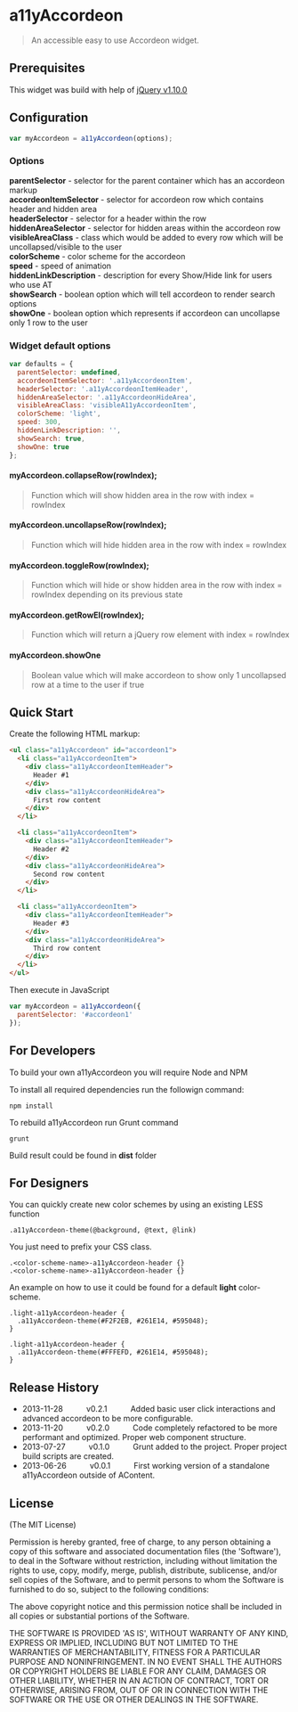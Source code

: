 # a11yAccordeon

> An accessible easy to use Accordeon widget.

## Prerequisites

This widget was build with help of [jQuery v1.10.0](http://code.jquery.com/jquery-1.10.0.min.js)

## Configuration

```javascript
var myAccordeon = a11yAccordeon(options);
```

### Options

**parentSelector** - selector for the parent container which has an accordeon markup  
**accordeonItemSelector** - selector for accordeon row which contains header and hidden area  
**headerSelector** - selector for a header within the row  
**hiddenAreaSelector** - selector for hidden areas within the accordeon row  
**visibleAreaClass** - class which would be added to every row which will be uncollapsed/visible to the user  
**colorScheme** - color scheme for the accordeon  
**speed** - speed of animation  
**hiddenLinkDescription** - description for every Show/Hide link for users who use AT  
**showSearch** - boolean option which will tell accordeon to render search options  
**showOne** - boolean option which represents if accordeon can uncollapse only 1 row to the user  

### Widget default options

```javascript
var defaults = {
  parentSelector: undefined,
  accordeonItemSelector: '.a11yAccordeonItem',
  headerSelector: '.a11yAccordeonItemHeader',
  hiddenAreaSelector: '.a11yAccordeonHideArea',
  visibleAreaClass: 'visibleA11yAccordeonItem',
  colorScheme: 'light',
  speed: 300,
  hiddenLinkDescription: '',
  showSearch: true,
  showOne: true
};
```

#### myAccordeon.collapseRow(rowIndex);

> Function which will show hidden area in the row with index = rowIndex

#### myAccordeon.uncollapseRow(rowIndex);

> Function which will hide hidden area in the row with index = rowIndex

#### myAccordeon.toggleRow(rowIndex);

> Function which will hide or show hidden area in the row with index = rowIndex depending on its previous state

#### myAccordeon.getRowEl(rowIndex);

> Function which will return a jQuery row element with index = rowIndex

#### myAccordeon.showOne

> Boolean value which will make accordeon to show only 1 uncollapsed row at a time to the user if true

## Quick Start

Create the following HTML markup:

```html
<ul class="a11yAccordeon" id="accordeon1">
  <li class="a11yAccordeonItem">
    <div class="a11yAccordeonItemHeader">
      Header #1
    </div>
    <div class="a11yAccordeonHideArea">
      First row content
    </div>
  </li>

  <li class="a11yAccordeonItem">
    <div class="a11yAccordeonItemHeader">
      Header #2
    </div>
    <div class="a11yAccordeonHideArea">
      Second row content
    </div>
  </li>

  <li class="a11yAccordeonItem">
    <div class="a11yAccordeonItemHeader">
      Header #3
    </div>
    <div class="a11yAccordeonHideArea">
      Third row content
    </div>
  </li>
</ul>
```

Then execute in JavaScript

```javascript
var myAccordeon = a11yAccordeon({
  parentSelector: '#accordeon1'
});
```

## For Developers

To build your own a11yAccordeon you will require Node and NPM

To install all required dependencies run the followign command:

```
npm install
```

To rebuild a11yAccordeon run Grunt command

```
grunt
```

Build result could be found in **dist** folder

## For Designers

You can quickly create new color schemes by using an existing LESS function

```less
.a11yAccordeon-theme(@background, @text, @link)
```

You just need to prefix your CSS class.

```
.<color-scheme-name>-a11yAccordeon-header {}
.<color-scheme-name>-a11yAccordeon-header {}
```

An example on how to use it could be found for a default **light** color-scheme.

```less
.light-a11yAccordeon-header {
  .a11yAccordeon-theme(#F2F2EB, #261E14, #595048);
}

.light-a11yAccordeon-header {
  .a11yAccordeon-theme(#FFFEFD, #261E14, #595048);
}
```

## Release History

* 2013-11-28   v0.2.1   Added basic user click interactions and advanced accordeon to be more configurable.
* 2013-11-20   v0.2.0   Code completely refactored to be more performant and optimized. Proper web component structure.
* 2013-07-27   v0.1.0   Grunt added to the project. Proper project build scripts are created.
* 2013-06-26   v0.0.1   First working version of a standalone a11yAccordeon outside of AContent.

## License
(The MIT License)

Permission is hereby granted, free of charge, to any person obtaining
a copy of this software and associated documentation files (the
'Software'), to deal in the Software without restriction, including
without limitation the rights to use, copy, modify, merge, publish,
distribute, sublicense, and/or sell copies of the Software, and to
permit persons to whom the Software is furnished to do so, subject to
the following conditions:

The above copyright notice and this permission notice shall be
included in all copies or substantial portions of the Software.

THE SOFTWARE IS PROVIDED 'AS IS', WITHOUT WARRANTY OF ANY KIND,
EXPRESS OR IMPLIED, INCLUDING BUT NOT LIMITED TO THE WARRANTIES OF
MERCHANTABILITY, FITNESS FOR A PARTICULAR PURPOSE AND NONINFRINGEMENT.
IN NO EVENT SHALL THE AUTHORS OR COPYRIGHT HOLDERS BE LIABLE FOR ANY
CLAIM, DAMAGES OR OTHER LIABILITY, WHETHER IN AN ACTION OF CONTRACT,
TORT OR OTHERWISE, ARISING FROM, OUT OF OR IN CONNECTION WITH THE
SOFTWARE OR THE USE OR OTHER DEALINGS IN THE SOFTWARE.

